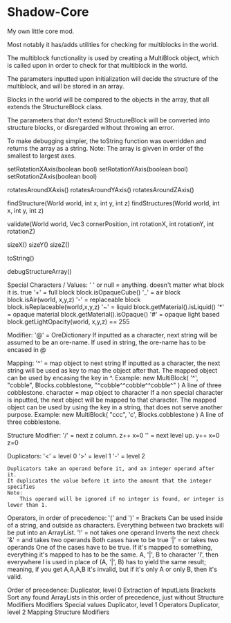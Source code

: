 # Shadow-Core
My own little core mod.

Most notably it has/adds utilities for checking for multiblocks in the world.

The multiblock functionality is used by creating a MultiBlock object, 
which is called upon in order to check for that multiblock in the world. 

The parameters inputted upon initialization will decide the structure of the multiblock, and will be stored in an array. 

Blocks in the world will be compared to the objects in the array, that all extends the StructureBlock class. 

The parameters that don't extend StructureBlock will be converted into structure blocks, or disregarded without throwing an error.

To make debugging simpler, the toString function was overridden and returns the array as a string. 
Note: The array is givven in order of the smallest to largest axes.



setRotationXAxis(boolean bool)
setRotationYAxis(boolean bool)
setRotationZAxis(boolean bool)

rotatesAroundXAxis()
rotatesAroundYAxis()
rotatesAroundZAxis()

findStructure(World world, int x, int y, int z)
findStructures(World world, int x, int y, int z)

validate(World world, Vec3 cornerPosition, int rotationX, int rotationY, int rotationZ)

sizeX()
sizeY()
sizeZ()

toString()

debugStructureArray()




Special Characters / Values:
    ' ' or null = anything. doesn't matter what block it is.
        true
    '+' = full block
        block.isOpaqueCube()
    '_' = air block
        block.isAir(world, x,y,z)
    '-' = replaceable block
        block.isReplaceable(world,x,y,z)
    '~' = liquid
        block.getMaterial().isLiquid()
    '*' = opaque material
        block.getMaterial().isOpaque()
    '#' = opaque light based
        block.getLightOpacity(world, x,y,z) == 255
    
Modifier:
    '@' = OreDictionary
        If inputted as a character, next string will be assumed to be an ore-name.
        If used in string, the ore-name has to be encased in @
            
Mapping:
    '^' = map object to next string
        If inputted as a character, the next string will be used as key to map the object after that.
        The mapped object can be used by encasing the key in ^. 
        Example:
            new MultiBlock( '^', "cobble", Blocks.cobblestone, "^cobble^^cobble^^cobble^" )
            A line of three cobblestone.
    character = map object to character
        If a non special character is inputted, the next object will be mapped to that character.
        The mapped object can be used by using the key in a string, that does not serve another purpose. 
        Example:
            new MultiBlock( "ccc", 'c', Blocks.cobblestone )
            A line of three cobblestone.
    
Structure Modifier:
    '/' = next z column.
        z++  x=0
    '\' = next level up.
        y++  x=0  z=0

Duplicators:
    '<' = level 0
    '>' = level 1
    '-' = level 2

    Duplicators take an operand before it, and an integer operand after it.
    It duplicates the value before it into the amount that the integer specifies
    Note:
        This operand will be ignored if no integer is found, or integer is lower than 1.

Operators, in order of precedence:
    '(' and ')' = Brackets
        Can be used inside of a string, and outside as characters. 
        Everything between two brackets will be put into an ArrayList.
    '!' = not       takes one operand
        Inverts the next check
    '&' = and       takes two operands
        Both cases have to be true
    '|' = or        takes two operands
        One of the cases have to be true.
        If it's mapped to something, everything it's mapped to has to be the same.
        A, '|', B to character 'l', then everywhere l is used in place of (A, '|', B) has to yield the same result;
        meaning, if you get A,A,A,B it's invalid, but if it's only A or only B, then it's valid.

Order of precedence:
    Duplicator, level 0
    Extraction of InputLists
    Brackets
    Sort any found ArrayLists in this order of precedence, just without Structure Modifiers
    Modifiers
    Special values
    Duplicator, level 1
    Operators
    Duplicator, level 2
    Mapping
    Structure Modifiers
